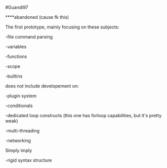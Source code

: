 #Guandi97

****abandoned (cause fk this)


The first prototype, mainly focusing on these subjects:

-file command parsing

-variables

-functions

-scope

-builtins

does not include developement on:

-plugin system

-conditionals

-dedicated loop constructs (this one has forloop capabilities, but it's pretty weak)

-multi-threading

-networking

Simply imply

-rigid syntax structure
